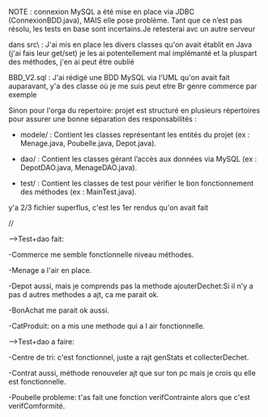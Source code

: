 NOTE : connexion MySQL a été mise en place via JDBC (ConnexionBDD.java), MAIS elle pose problème. Tant que ce n’est pas résolu, les tests en base sont incertains.Je retesterai avc un autre serveur

dans src\ : J'ai mis en place les divers classes qu'on avait établit en Java (j'ai fais leur get/set) je les ai potentellement mal implémanté et la pluspart des méthodes, j'en ai peut être oublié

BBD_V2.sql : J'ai rédigé une BDD MySQL via l'UML qu'on avait fait auparavant, y'a des classe où je me suis peut etre Br genre commerce par exemple 

Sinon pour l'orga du repertoire: 
projet est structuré en plusieurs répertoires pour assurer une bonne séparation des responsabilités :

- modele/ : Contient les classes représentant les entités du projet (ex : Menage.java, Poubelle.java, Depot.java).

- dao/ : Contient les classes gérant l’accès aux données via MySQL (ex : DepotDAO.java, MenageDAO.java).

- test/ : Contient les classes de test pour vérifier le bon fonctionnement des méthodes (ex : MainTest.java).



y'a 2/3 fichier superflus, c'est les 1er rendus qu'on avait fait


//


-->Test+dao fait:


-Commerce me semble fonctionnelle niveau méthodes.

-Menage a l'air en place.

-Depot aussi, mais je comprends pas la methode ajouterDechet:Si il n'y a pas d autres methodes a ajt, ca me parait ok.

-BonAchat me parait ok aussi.

-CatProduit: on a mis une methode qui a l air fonctionnelle.


-->Test+dao a faire:


-Centre de tri: c'est fonctionnel, juste a rajt genStats et collecterDechet.

-Contrat aussi, méthode renouveler ajt que sur ton pc mais je crois qu elle est fonctionnelle.

-Poubelle probleme: t'as fait une fonction verifContrainte alors que c'est verifComformité.
